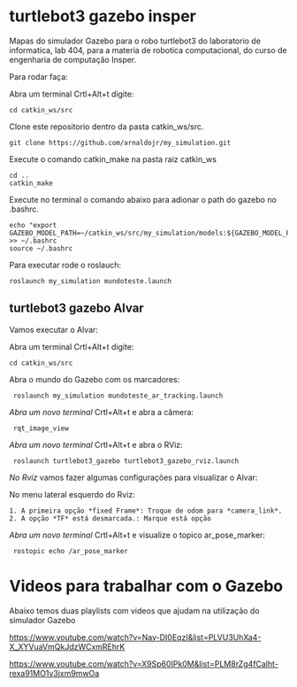 # turtlebot3 gazebo insper

Mapas do simulador Gazebo para o robo turtlebot3 do laboratorio de informatica, lab 404, para a materia de robotica computacional, do curso de engenharia de computação Insper. 

Para rodar faça:

Abra um terminal Crtl+Alt+t digite:

    cd catkin_ws/src

Clone este repositorio dentro da pasta catkin_ws/src.

    git clone https://github.com/arnaldojr/my_simulation.git  

Execute o comando catkin_make na pasta raiz catkin_ws
    
    cd ..
    catkin_make
    
Execute no terminal o comando abaixo para adionar o path do gazebo no .bashrc.

    echo "export GAZEBO_MODEL_PATH=~/catkin_ws/src/my_simulation/models:${GAZEBO_MODEL_PATH}" >> ~/.bashrc
    source ~/.bashrc

Para executar rode o roslauch:

    roslaunch my_simulation mundoteste.launch


## turtlebot3 gazebo Alvar

Vamos executar o Alvar:

Abra um terminal Crtl+Alt+t digite:

    cd catkin_ws/src

Abra o mundo do Gazebo com os marcadores:

     roslaunch my_simulation mundoteste_ar_tracking.launch  

*Abra um novo terminal* Crtl+Alt+t e abra a câmera:

     rqt_image_view  

*Abra um novo terminal* Crtl+Alt+t e abra o RViz:

     roslaunch turtlebot3_gazebo turtlebot3_gazebo_rviz.launch 


*No Rviz* vamos fazer algumas configurações para visualizar o Alvar:

No menu lateral esquerdo do Rviz:

    1. A primeira opção *fixed Frame*: Troque de odom para *camera_link*.
    2. A opção *TF* está desmarcada.: Marque está opção
 
 *Abra um novo terminal* Crtl+Alt+t e visualize o topico ar_pose_marker:

     rostopic echo /ar_pose_marker


# Videos para trabalhar com o Gazebo

Abaixo temos duas playlists com videos que ajudam na utilização do simulador Gazebo

https://www.youtube.com/watch?v=Nay-DI0EqzI&list=PLVU3UhXa4-X_XYVuaVmQkJdzWCxmREhrK

https://www.youtube.com/watch?v=X9Sp60IPk0M&list=PLM8rZg4fCalht-rexa91MO1y3jxm9mwOa



